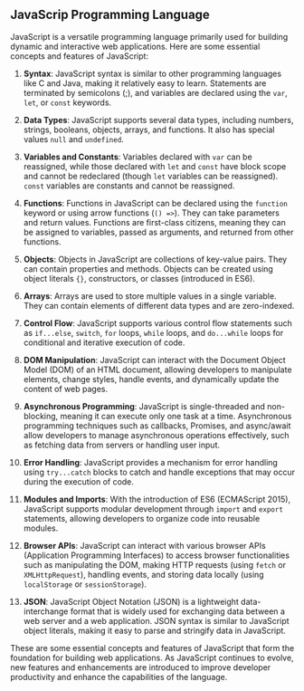 ## JavaScrip Programming Language

JavaScript is a versatile programming language primarily used for building dynamic and interactive web applications. Here are some essential concepts and features of JavaScript:

1. **Syntax**: JavaScript syntax is similar to other programming languages like C and Java, making it relatively easy to learn. Statements are terminated by semicolons (;), and variables are declared using the `var`, `let`, or `const` keywords.

2. **Data Types**: JavaScript supports several data types, including numbers, strings, booleans, objects, arrays, and functions. It also has special values `null` and `undefined`.

3. **Variables and Constants**: Variables declared with `var` can be reassigned, while those declared with `let` and `const` have block scope and cannot be redeclared (though `let` variables can be reassigned). `const` variables are constants and cannot be reassigned.

4. **Functions**: Functions in JavaScript can be declared using the `function` keyword or using arrow functions (`() =>`). They can take parameters and return values. Functions are first-class citizens, meaning they can be assigned to variables, passed as arguments, and returned from other functions.

5. **Objects**: Objects in JavaScript are collections of key-value pairs. They can contain properties and methods. Objects can be created using object literals `{}`, constructors, or classes (introduced in ES6).

6. **Arrays**: Arrays are used to store multiple values in a single variable. They can contain elements of different data types and are zero-indexed.

7. **Control Flow**: JavaScript supports various control flow statements such as `if...else`, `switch`, `for` loops, `while` loops, and `do...while` loops for conditional and iterative execution of code.

8. **DOM Manipulation**: JavaScript can interact with the Document Object Model (DOM) of an HTML document, allowing developers to manipulate elements, change styles, handle events, and dynamically update the content of web pages.

9. **Asynchronous Programming**: JavaScript is single-threaded and non-blocking, meaning it can execute only one task at a time. Asynchronous programming techniques such as callbacks, Promises, and async/await allow developers to manage asynchronous operations effectively, such as fetching data from servers or handling user input.

10. **Error Handling**: JavaScript provides a mechanism for error handling using `try...catch` blocks to catch and handle exceptions that may occur during the execution of code.

11. **Modules and Imports**: With the introduction of ES6 (ECMAScript 2015), JavaScript supports modular development through `import` and `export` statements, allowing developers to organize code into reusable modules.

12. **Browser APIs**: JavaScript can interact with various browser APIs (Application Programming Interfaces) to access browser functionalities such as manipulating the DOM, making HTTP requests (using `fetch` or `XMLHttpRequest`), handling events, and storing data locally (using `localStorage` or `sessionStorage`).

13. **JSON**: JavaScript Object Notation (JSON) is a lightweight data-interchange format that is widely used for exchanging data between a web server and a web application. JSON syntax is similar to JavaScript object literals, making it easy to parse and stringify data in JavaScript.

These are some essential concepts and features of JavaScript that form the foundation for building web applications. As JavaScript continues to evolve, new features and enhancements are introduced to improve developer productivity and enhance the capabilities of the language.
